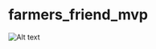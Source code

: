 # farmers_friend_mvp

![Alt text](https://www.porkbusiness.com//sites/default/files/Farm-redbarn_1.jpg?raw=true "Optional Title")
